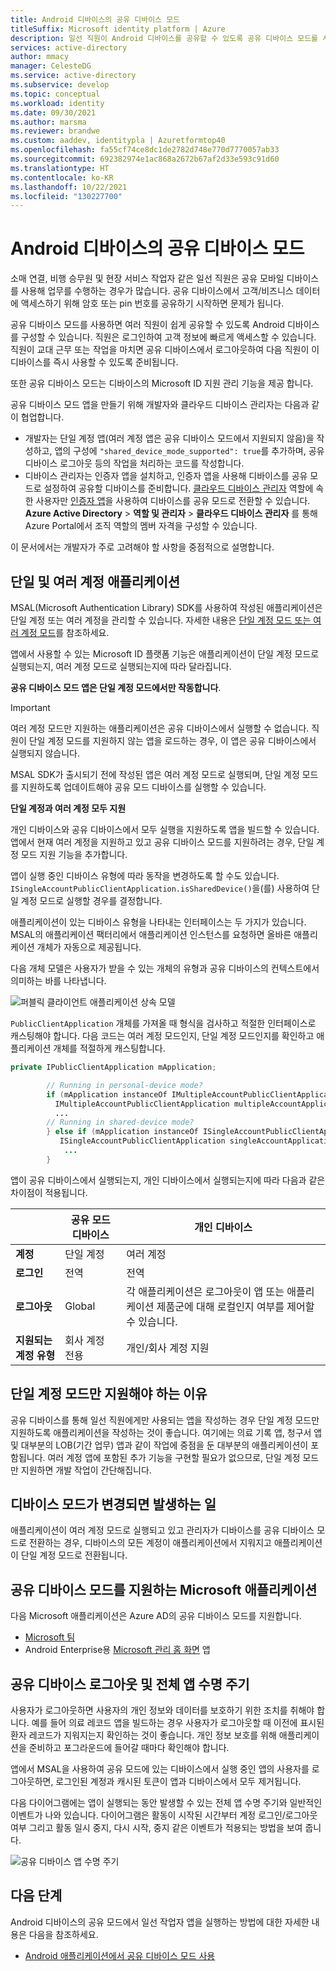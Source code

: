 ```yaml
---
title: Android 디바이스의 공유 디바이스 모드
titleSuffix: Microsoft identity platform | Azure
description: 일선 직원이 Android 디바이스를 공유할 수 있도록 공유 디바이스 모드를 사용하도록 설정하는 방법을 알아봅니다.
services: active-directory
author: mmacy
manager: CelesteDG
ms.service: active-directory
ms.subservice: develop
ms.topic: conceptual
ms.workload: identity
ms.date: 09/30/2021
ms.author: marsma
ms.reviewer: brandwe
ms.custom: aaddev, identitypla | Azuretformtop40
ms.openlocfilehash: fa55cf74ce8dc1de2782d748e770d7770057ab33
ms.sourcegitcommit: 692382974e1ac868a2672b67af2d33e593c91d60
ms.translationtype: HT
ms.contentlocale: ko-KR
ms.lasthandoff: 10/22/2021
ms.locfileid: "130227700"
---
```

# <a name="shared-device-mode-for-android-devices"></a>Android 디바이스의 공유 디바이스 모드

소매 연결, 비행 승무원 및 현장 서비스 작업자 같은 일선 직원은 공유 모바일 디바이스를 사용해 업무를 수행하는 경우가 많습니다. 공유 디바이스에서 고객/비즈니스 데이터에 액세스하기 위해 암호 또는 pin 번호를 공유하기 시작하면 문제가 됩니다.

공유 디바이스 모드를 사용하면 여러 직원이 쉽게 공유할 수 있도록 Android 디바이스를 구성할 수 있습니다. 직원은 로그인하여 고객 정보에 빠르게 액세스할 수 있습니다. 직원이 교대 근무 또는 작업을 마치면 공유 디바이스에서 로그아웃하여 다음 직원이 이 디바이스를 즉시 사용할 수 있도록 준비됩니다.

또한 공유 디바이스 모드는 디바이스의 Microsoft ID 지원 관리 기능을 제공 합니다.

공유 디바이스 모드 앱을 만들기 위해 개발자와 클라우드 디바이스 관리자는 다음과 같이 협업합니다.

- 개발자는 단일 계정 앱(여러 계정 앱은 공유 디바이스 모드에서 지원되지 않음)을 작성하고, 앱의 구성에 `"shared_device_mode_supported": true`를 추가하며, 공유 디바이스 로그아웃 등의 작업을 처리하는 코드를 작성합니다.
- 디바이스 관리자는 인증자 앱을 설치하고, 인증자 앱을 사용해 디바이스를 공유 모드로 설정하여 공유할 디바이스를 준비합니다. [클라우드 디바이스 관리자](../roles/permissions-reference.md#cloud-device-administrator) 역할에 속한 사용자만 [인증자 앱](https://support.microsoft.com/account-billing/how-to-use-the-microsoft-authenticator-app-9783c865-0308-42fb-a519-8cf666fe0acc)을 사용하여 디바이스를 공유 모드로 전환할 수 있습니다. **Azure Active Directory** > **역할 및 관리자** > **클라우드 디바이스 관리자** 를 통해 Azure Portal에서 조직 역할의 멤버 자격을 구성할 수 있습니다.

이 문서에서는 개발자가 주로 고려해야 할 사항을 중점적으로 설명합니다.

## <a name="single-vs-multiple-account-applications"></a>단일 및 여러 계정 애플리케이션

MSAL(Microsoft Authentication Library) SDK를 사용하여 작성된 애플리케이션은 단일 계정 또는 여러 계정을 관리할 수 있습니다. 자세한 내용은 [단일 계정 모드 또는 여러 계정 모드](single-multi-account.md)를 참조하세요.

앱에서 사용할 수 있는 Microsoft ID 플랫폼 기능은 애플리케이션이 단일 계정 모드로 실행되는지, 여러 계정 모드로 실행되는지에 따라 달라집니다.

**공유 디바이스 모드 앱은 단일 계정 모드에서만 작동합니다**.

> [!IMPORTANT]
> 여러 계정 모드만 지원하는 애플리케이션은 공유 디바이스에서 실행할 수 없습니다. 직원이 단일 계정 모드를 지원하지 않는 앱을 로드하는 경우, 이 앱은 공유 디바이스에서 실행되지 않습니다.
>
> MSAL SDK가 출시되기 전에 작성된 앱은 여러 계정 모드로 실행되며, 단일 계정 모드를 지원하도록 업데이트해야 공유 모드 디바이스를 실행할 수 있습니다.

**단일 계정과 여러 계정 모두 지원**

개인 디바이스와 공유 디바이스에서 모두 실행을 지원하도록 앱을 빌드할 수 있습니다. 앱에서 현재 여러 계정을 지원하고 있고 공유 디바이스 모드를 지원하려는 경우, 단일 계정 모드 지원 기능을 추가합니다.

앱이 실행 중인 디바이스 유형에 따라 동작을 변경하도록 할 수도 있습니다. `ISingleAccountPublicClientApplication.isSharedDevice()`을(를) 사용하여 단일 계정 모드로 실행할 경우를 결정합니다.

애플리케이션이 있는 디바이스 유형을 나타내는 인터페이스는 두 가지가 있습니다. MSAL의 애플리케이션 팩터리에서 애플리케이션 인스턴스를 요청하면 올바른 애플리케이션 개체가 자동으로 제공됩니다.

다음 개체 모델은 사용자가 받을 수 있는 개체의 유형과 공유 디바이스의 컨텍스트에서 의미하는 바를 나타냅니다.

![퍼블릭 클라이언트 애플리케이션 상속 모델](media/v2-shared-device-mode/ipublic-client-app-inheritance.png)

`PublicClientApplication` 개체를 가져올 때 형식을 검사하고 적절한 인터페이스로 캐스팅해야 합니다. 다음 코드는 여러 계정 모드인지, 단일 계정 모드인지를 확인하고 애플리케이션 개체를 적절하게 캐스팅합니다.

```java
private IPublicClientApplication mApplication;

        // Running in personal-device mode?
        if (mApplication instanceOf IMultipleAccountPublicClientApplication) {
          IMultipleAccountPublicClientApplication multipleAccountApplication = (IMultipleAccountPublicClientApplication) mApplication;
          ...
        // Running in shared-device mode?
        } else if (mApplication instanceOf ISingleAccountPublicClientApplication) {
           ISingleAccountPublicClientApplication singleAccountApplication = (ISingleAccountPublicClientApplication) mApplication;
            ...
        }
```

앱이 공유 디바이스에서 실행되는지, 개인 디바이스에서 실행되는지에 따라 다음과 같은 차이점이 적용됩니다.

|                             | 공유 모드 디바이스 | 개인 디바이스                                                                                     |
| --------------------------- | ------------------ | --------------------------------------------------------------------------------------------------- |
| **계정**                | 단일 계정     | 여러 계정                                                                                   |
| **로그인**                 | 전역             | 전역                                                                                              |
| **로그아웃**                | Global             | 각 애플리케이션은 로그아웃이 앱 또는 애플리케이션 제품군에 대해 로컬인지 여부를 제어할 수 있습니다. |
| **지원되는 계정 유형** | 회사 계정 전용 | 개인/회사 계정 지원                                                                |

## <a name="why-you-may-want-to-only-support-single-account-mode"></a>단일 계정 모드만 지원해야 하는 이유

공유 디바이스를 통해 일선 직원에게만 사용되는 앱을 작성하는 경우 단일 계정 모드만 지원하도록 애플리케이션을 작성하는 것이 좋습니다. 여기에는 의료 기록 앱, 청구서 앱 및 대부분의 LOB(기간 업무) 앱과 같이 작업에 중점을 둔 대부분의 애플리케이션이 포함됩니다. 여러 계정 앱에 포함된 추가 기능을 구현할 필요가 없으므로, 단일 계정 모드만 지원하면 개발 작업이 간단해집니다.

## <a name="what-happens-when-the-device-mode-changes"></a>디바이스 모드가 변경되면 발생하는 일

애플리케이션이 여러 계정 모드로 실행되고 있고 관리자가 디바이스를 공유 디바이스 모드로 전환하는 경우, 디바이스의 모든 계정이 애플리케이션에서 지워지고 애플리케이션이 단일 계정 모드로 전환됩니다.

## <a name="microsoft-applications-that-support-shared-device-mode"></a>공유 디바이스 모드를 지원하는 Microsoft 애플리케이션

다음 Microsoft 애플리케이션은 Azure AD의 공유 디바이스 모드를 지원합니다.

* [Microsoft 팀](/microsoftteams/platform/)
* Android Enterprise용 [Microsoft 관리 홈 화면](/mem/intune/apps/app-configuration-managed-home-screen-app) 앱
## <a name="shared-device-sign-out-and-the-overall-app-lifecycle"></a>공유 디바이스 로그아웃 및 전체 앱 수명 주기

사용자가 로그아웃하면 사용자의 개인 정보와 데이터를 보호하기 위한 조치를 취해야 합니다. 예를 들어 의료 레코드 앱을 빌드하는 경우 사용자가 로그아웃할 때 이전에 표시된 환자 레코드가 지워지는지 확인하는 것이 좋습니다. 개인 정보 보호를 위해 애플리케이션을 준비하고 포그라운드에 들어갈 때마다 확인해야 합니다.

앱에서 MSAL을 사용하여 공유 모드에 있는 디바이스에서 실행 중인 앱의 사용자를 로그아웃하면, 로그인된 계정과 캐시된 토큰이 앱과 디바이스에서 모두 제거됩니다.

다음 다이어그램에는 앱이 실행되는 동안 발생할 수 있는 전체 앱 수명 주기와 일반적인 이벤트가 나와 있습니다. 다이어그램은 활동이 시작된 시간부터 계정 로그인/로그아웃 여부 그리고 활동 일시 중지, 다시 시작, 중지 같은 이벤트가 적용되는 방법을 보여 줍니다.

![공유 디바이스 앱 수명 주기](media/v2-shared-device-mode/lifecycle.png)

## <a name="next-steps"></a>다음 단계

Android 디바이스의 공유 모드에서 일선 작업자 앱을 실행하는 방법에 대한 자세한 내용은 다음을 참조하세요.

- [Android 애플리케이션에서 공유 디바이스 모드 사용](tutorial-v2-shared-device-mode.md)
